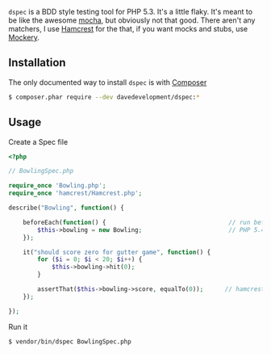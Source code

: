 `dspec` is a BDD style testing tool for PHP 5.3. It's a little flaky. It's
meant to be like the awesome [mocha](http://visionmedia.github.com/mocha/), but
obviously not that good. There aren't any matchers, I use
[Hamcrest](http://code.google.com/p/hamcrest/source/browse/trunk/hamcrest-php/)
for the that, if you want mocks and stubs, use
[Mockery](http://github.com/padraic/mockery).

Installation
------------

The only documented way to install `dspec` is with
[Composer](http://getcomposer.org)

``` bash
$ composer.phar require --dev davedevelopment/dspec:*
```

Usage
-----

Create a Spec file

``` php
<?php

// BowlingSpec.php

require_once 'Bowling.php';
require_once 'hamcrest/Hamcrest.php';

describe("Bowling", function() {

    beforeEach(function() {                                  // run before every sibling and descendant it() 
        $this->bowling = new Bowling;                        // PHP 5.4's closure binding allows the use of this
    }); 

    it("should score zero for gutter game", function() {
        for ($i = 0; $i < 20; $i++) {
            $this->bowling->hit(0);
        }

        assertThat($this->bowling->score, equalTo(0));      // hamcrest assertion
    });

});

```

Run it 

``` bash
$ vendor/bin/dspec BowlingSpec.php
```

